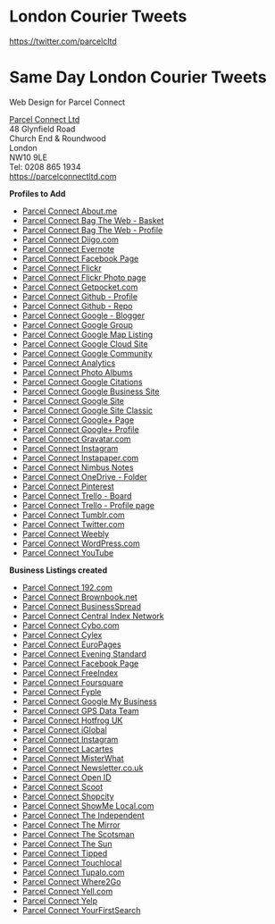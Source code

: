 # London Courier Tweets<br>
https://twitter.com/parcelcltd

# Same Day London Courier Tweets
Web Design for Parcel Connect

<a href="https://www.google.co.uk/maps/place/Parcel+Connect+Ltd/@51.542694,-0.2541771,17z/data=!3m1!4b1!4m5!3m4!1s0x487611bb96ac70bf:0x2432caf491f68fc9!8m2!3d51.5426907!4d-0.2519884?dg=dbrw&newdg=1">Parcel Connect Ltd</a><br>
48 Glynfield Road<br>
Church End & Roundwood<br>
London<br>
NW10 9LE<br>
Tel: 0208 865 1934<br>
https://parcelconnectltd.com

<b>Profiles to Add</b>
  <ul>
  <li><a href='https://goo.gl/uL3tAY' title='Parcel Connect About.me' target='_blank'>Parcel Connect About.me</a></li>
<li><a href='https://goo.gl/krdmR6' title='Parcel Connect Bag The Web - Basket' target='_blank'>Parcel Connect Bag The Web - Basket</a></li>
<li><a href='https://goo.gl/HzGWsM' title='Parcel Connect Bag The Web - Profile' target='_blank'>Parcel Connect Bag The Web - Profile</a></li>
<li><a href='https://goo.gl/c7EZX8' title='Parcel Connect Diigo.com' target='_blank'>Parcel Connect Diigo.com</a></li>
<li><a href='https://goo.gl/u8jzrZ' title='Parcel Connect Evernote' target='_blank'>Parcel Connect Evernote</a></li>
<li><a href='https://goo.gl/3u4nMw' title='Parcel Connect Facebook Page' target='_blank'>Parcel Connect Facebook Page</a></li>
<li><a href='https://goo.gl/NwxThN' title='Parcel Connect Flickr' target='_blank'>Parcel Connect Flickr</a></li>
<li><a href='https://goo.gl/gXxzob' title='Parcel Connect Flickr Photo page' target='_blank'>Parcel Connect Flickr Photo page</a></li>
<li><a href='https://goo.gl/qJADM2' title='Parcel Connect Getpocket.com' target='_blank'>Parcel Connect Getpocket.com</a></li>
<li><a href='https://goo.gl/nQhniw' title='Parcel Connect Github - Profile' target='_blank'>Parcel Connect Github - Profile</a></li>
<li><a href='https://goo.gl/DA2Es7' title='Parcel Connect Github - Repo' target='_blank'>Parcel Connect Github - Repo</a></li>
<li><a href='https://goo.gl/pK1FzM' title='Parcel Connect Google - Blogger' target='_blank'>Parcel Connect Google - Blogger</a></li>
<li><a href='https://goo.gl/8CM5Fn' title='Parcel Connect Google Group' target='_blank'>Parcel Connect Google Group</a></li>
<li><a href='https://goo.gl/yMVMtp' title='Parcel Connect Google Map Listing' target='_blank'>Parcel Connect Google Map Listing</a></li>
<li><a href='https://goo.gl/PLfYGk' title='Parcel Connect  Google Cloud Site' target='_blank'>Parcel Connect Google Cloud Site</a></li>
<li><a href='https://goo.gl/bqRtDn' title='Parcel Connect Google Community' target='_blank'>Parcel Connect Google Community</a></li>
<li><a href='https://goo.gl/KAoN3Y' title='Parcel Connect Analytics' target='_blank'>Parcel Connect Analytics</a></li>
<li><a href='https://goo.gl/uV6HGS' title='Parcel Connect Photo Albums' target='_blank'>Parcel Connect Photo Albums</a></li>
<li><a href='https://goo.gl/9fjgyp' title='Parcel Connect Google Citations' target='_blank'>Parcel Connect Google Citations</a></li>
<li><a href='https://goo.gl/aCL8P3' title='Parcel Connect Google Business Site' target='_blank'>Parcel Connect Google Business Site</a></li>
<li><a href='https://goo.gl/n92VGB' title='Parcel Connect Google Site' target='_blank'>Parcel Connect Google Site</a></li>
<li><a href='https://goo.gl/64tBcs' title='Parcel Connect Google Site Classic' target='_blank'>Parcel Connect Google Site Classic</a></li>
<li><a href='https://goo.gl/L8vWP2' title='Parcel Connect Google+ Page' target='_blank'>Parcel Connect Google+ Page</a></li>
<li><a href='https://goo.gl/5YP6au' title='Parcel Connect Google+ Profile' target='_blank'>Parcel Connect Google+ Profile</a></li>
<li><a href='https://goo.gl/wzNrWT' title='Parcel Connect Gravatar.com' target='_blank'>Parcel Connect Gravatar.com</a></li>
<li><a href='https://goo.gl/2Qsgno' title='Parcel Connect Instagram' target='_blank'>Parcel Connect Instagram</a></li>
<li><a href='https://goo.gl/nqrnTD' title='Parcel Connect Instapaper.com' target='_blank'>Parcel Connect Instapaper.com</a></li>
<li><a href='https://goo.gl/jQC7CX' title='Parcel Connect Nimbus Notes' target='_blank'>Parcel Connect Nimbus Notes</a></li>
<li><a href='https://goo.gl/zf9r8k' title='Parcel Connect OneDrive - Folder' target='_blank'>Parcel Connect OneDrive - Folder</a></li>
<li><a href='https://goo.gl/wULthb' title='Parcel Connect Pinterest' target='_blank'>Parcel Connect Pinterest</a></li>
<li><a href='https://goo.gl/hgfnAN' title='Parcel Connect Trello - Board' target='_blank'>Parcel Connect Trello - Board</a></li>
<li><a href='https://goo.gl/crX5Vh' title='Parcel Connect Trello - Profile page' target='_blank'>Parcel Connect Trello - Profile page</a></li>
<li><a href='https://goo.gl/B8TxdB' title='Parcel Connect Tumblr.com' target='_blank'>Parcel Connect Tumblr.com</a></li>
<li><a href='https://goo.gl/W7TybM' title='Parcel Connect Twitter.com' target='_blank'>Parcel Connect Twitter.com</a></li>
<li><a href='https://goo.gl/MJFQRb' title='Parcel Connect Weebly' target='_blank'>Parcel Connect Weebly</a></li>
<li><a href='https://goo.gl/wLmDcN' title='Parcel Connect WordPress.com' target='_blank'>Parcel Connect WordPress.com</a></li>
<li><a href='https://goo.gl/GCSFc9' title='Parcel Connect YouTube' target='_blank'>Parcel Connect YouTube</a></li>
  </ul>
  
  <b>Business Listings created</b>
  <ul>
  <li><a href='https://goo.gl/kfLErc' title='Parcel Connect 192.com' target='_blank'>Parcel Connect 192.com</a></li>
<li><a href='https://goo.gl/AKvTqG' title='Parcel Connect Brownbook.net' target='_blank'>Parcel Connect Brownbook.net</a></li>
<li><a href='https://goo.gl/VbXXVm' title='Parcel Connect BusinessSpread' target='_blank'>Parcel Connect BusinessSpread</a></li>
<li><a href='https://goo.gl/XTWhFW' title='Parcel Connect Central Index Network' target='_blank'>Parcel Connect Central Index Network</a></li>
<li><a href='https://goo.gl/vsUzYs' title='Parcel Connect Cybo.com' target='_blank'>Parcel Connect Cybo.com</a></li>
<li><a href='https://goo.gl/JAcGjk' title='Parcel Connect Cylex' target='_blank'>Parcel Connect Cylex</a></li>
<li><a href='https://goo.gl/aUj4WD' title='Parcel Connect EuroPages' target='_blank'>Parcel Connect EuroPages</a></li>
<li><a href='https://goo.gl/o3pdCt' title='Parcel Connect Evening Standard' target='_blank'>Parcel Connect Evening Standard</a></li>
<li><a href='https://goo.gl/3u4nMw' title='Parcel Connect Facebook Page' target='_blank'>Parcel Connect Facebook Page</a></li>
<li><a href='https://goo.gl/pxyrLB' title='Parcel Connect FreeIndex' target='_blank'>Parcel Connect FreeIndex</a></li>
<li><a href='https://goo.gl/Xtge2E' title='Parcel Connect Foursquare' target='_blank'>Parcel Connect Foursquare</a></li>
<li><a href='https://goo.gl/V7Cn4R' title='Parcel Connect Fyple' target='_blank'>Parcel Connect Fyple</a></li>
<li><a href='https://goo.gl/K8Nbff' title='Parcel Connect Google My Business' target='_blank'>Parcel Connect Google My Business</a></li>
<li><a href='https://goo.gl/B2Phx1' title='Parcel Connect GPS Data Team' target='_blank'>Parcel Connect GPS Data Team</a></li>
<li><a href='https://goo.gl/KUypoC' title='Parcel Connect Hotfrog UK' target='_blank'>Parcel Connect Hotfrog UK</a></li>
<li><a href='https://goo.gl/WRxFgX' title='Parcel Connect iGlobal' target='_blank'>Parcel Connect iGlobal</a></li>
<li><a href='https://goo.gl/2Qsgno' title='Parcel Connect Instagram' target='_blank'>Parcel Connect Instagram</a></li>
<li><a href='https://goo.gl/uHNVKx' title='Parcel Connect Lacartes' target='_blank'>Parcel Connect Lacartes</a></li>
<li><a href='https://goo.gl/M9hEKh' title='Parcel Connect MisterWhat' target='_blank'>Parcel Connect MisterWhat</a></li>
<li><a href='https://goo.gl/v3CHiq' title='Parcel Connect Newsletter.co.uk' target='_blank'>Parcel Connect Newsletter.co.uk</a></li>
<li><a href='https://goo.gl/XVbsjF' title='Parcel Connect Open ID' target='_blank'>Parcel Connect Open ID</a></li>
<li><a href='https://goo.gl/r67dKH' title='Parcel Connect Scoot' target='_blank'>Parcel Connect Scoot</a></li>
<li><a href='https://goo.gl/U1AFvF' title='Parcel Connect Shopcity' target='_blank'>Parcel Connect Shopcity</a></li>
<li><a href='https://goo.gl/TNVWTR' title='Parcel Connect ShowMe Local.com' target='_blank'>Parcel Connect ShowMe Local.com</a></li>
<li><a href='https://goo.gl/x8xUEe' title='Parcel Connect The Independent' target='_blank'>Parcel Connect The Independent</a></li>
<li><a href='https://goo.gl/GfRZJn' title='Parcel Connect The Mirror' target='_blank'>Parcel Connect The Mirror</a></li>
<li><a href='https://goo.gl/o1oxhK' title='Parcel Connect The Scotsman' target='_blank'>Parcel Connect The Scotsman</a></li>
<li><a href='https://goo.gl/1NwuF6' title='Parcel Connect The Sun' target='_blank'>Parcel Connect The Sun</a></li>
<li><a href='https://goo.gl/iNRdwC' title='Parcel Connect Tipped' target='_blank'>Parcel Connect Tipped</a></li>
<li><a href='https://goo.gl/3Y4iHJ' title='Parcel Connect Touchlocal' target='_blank'>Parcel Connect Touchlocal</a></li>
<li><a href='https://goo.gl/fgPNEC' title='Parcel Connect Tupalo.com' target='_blank'>Parcel Connect Tupalo.com</a></li>
<li><a href='https://goo.gl/D2Q7n9' title='Parcel Connect Where2Go' target='_blank'>Parcel Connect Where2Go</a></li>
<li><a href='https://goo.gl/2v8z9p' title='Parcel Connect Yell.com' target='_blank'>Parcel Connect Yell.com</a></li>
<li><a href='https://goo.gl/57rqxZ' title='Parcel Connect Yelp' target='_blank'>Parcel Connect Yelp</a></li>
<li><a href='https://goo.gl/QHy1pU' title='Parcel Connect YourFirstSearch' target='_blank'>Parcel Connect YourFirstSearch</a></li>
</ul>
